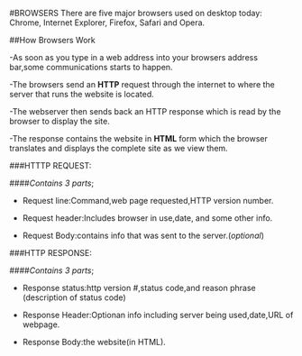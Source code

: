 #BROWSERS
There are five major browsers used on desktop today: Chrome, Internet Explorer, Firefox, Safari and Opera.


##How Browsers Work

-As soon as you type in a web address into your browsers address bar,some communications starts to happen.

-The browsers send an **HTTP** request through the internet to where the server that runs the website is located.

-The webserver then sends back an HTTP response which is read by the browser to display the site.

-The response contains the website in **HTML** form which the browser translates and displays the complete site as we view them.

###HTTTP REQUEST:

####*Contains 3 parts*;

+ Request line:Command,web page requested,HTTP version number.

+ Request header:Includes browser in use,date, and some other info.

+ Request Body:contains info that was sent to the server.(*optional*)

###HTTP RESPONSE:

####*Contains 3 parts*;

+ Response status:http version #,status code,and reason phrase (description of status code)

+ Response Header:Optionan info including server being used,date,URL of webpage.

+ Response Body:the website(in HTML).

